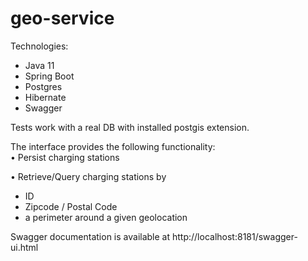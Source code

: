 # geo-service

Technologies:
- Java 11
- Spring Boot
- Postgres
- Hibernate
- Swagger

Tests work with a real DB with installed postgis extension.

The interface provides the following functionality: \
• Persist charging stations 
 
• Retrieve/Query charging stations by
- ID 
- Zipcode / Postal Code 
- a perimeter around a given geolocation

Swagger documentation is available at http://localhost:8181/swagger-ui.html 